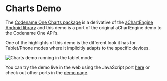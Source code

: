 # Charts Demo

The [Codename One Charts package](https://www.codenameone.com/javadoc/com/codename1/charts/package-summary.html) is a derivative of the [aChartEngine Android library](http://www.achartengine.org/) and this demo is a port of the original aChartEngine demo to the Codename One API's. 

One of the highlights of this demo is the different look it has for Tablet/Phone modes where it implicitly adapts to the specific devices.

![Charts demo running in the tablet mode](https://www.codenameone.com/img/blog/charts-demo.jpg)

You can try the demo live in the web using the JavaScript port [here](https://www.codenameone.com/demos/ChartsDemo) or check out other ports in the [demo page](https://www.codenameone.com/demos-Charts.html).
